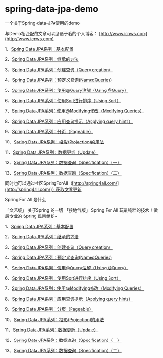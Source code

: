 # spring-data-jpa-demo
一个关于Spring-data-JPA使用的demo

与Demo相匹配的文章可以见诸于我的个人博客：
[http://www.icnws.com](http://www.icnws.com)

1、[Spring Data JPA系列：基本配置](http://www.icnws.com/2017/spring-data-jpa-basic-config/)

2、[Spring Data JPA系列：继承的方法](http://www.icnws.com/2017/spring-data-jpa-inheirit-functions/)

3、[Spring Data JPA系列：创建查询（Query creation）](http://www.icnws.com/2017/spring-data-jpa-query-creation/)

4、[Spring Data JPA系列：预定义查询(NamedQueries)](http://www.icnws.com/2017/spring-data-jpa-namedqueries/)

5、[Spring Data JPA系列：使用@Query注解（Using @Query）](http://www.icnws.com/2017/spring-data-jpa-useing-query/)

6、[Spring Data JPA系列：使用Sort进行排序（Using Sort）](http://www.icnws.com/2017/spring-data-jpa-useing-sort/)

7、[Spring Data JPA系列：使用@Modifying修改（Modifying Queries）](http://www.icnws.com/2017/spring-data-jpa-modifying-query/)

8、[Spring Data JPA系列：应用查询提示（Applying query hints）](http://www.icnws.com/2017/spring-data-jpa-applying-query-hints/)

9、[Spring Data JPA系列：分页（Pageable）](http://www.icnws.com/2017/spring-data-jpa-pageable/)

10、[Spring Data JPA系列：投影(Projection)的用法](http://www.icnws.com/2017/spring-data-jpa-Projection/)

11、[Spring Data JPA系列：数据更新（Update）](http://www.icnws.com/2017/spring-data-jpa-update/)

12、[Spring Data JPA系列：数据查询（Specification）（一）](http://www.icnws.com/2017/spring-data-jpa-Specification-1st/)

13、[Spring Data JPA系列：数据查询（Specification）（二）](http://www.icnws.com/2017/spring-data-jpa-Specification-2nd/)

同时也可以通过社区SpringForAll（[http://spring4all.com/](http://spring4all.com/)）获取文章更新

Spring For All 是什么

「文艺版」
关于Spring 的一切
「接地气版」
Spring For All 玩最纯粹的技术！做最专业的 Spring 民间组织~

1、[Spring Data JPA系列：基本配置](http://spring4all.com/article/95)

2、[Spring Data JPA系列：继承的方法](http://spring4all.com/article/96)

3、[Spring Data JPA系列：创建查询（Query creation）](http://spring4all.com/article/98)

4、[Spring Data JPA系列：预定义查询(NamedQueries)](http://spring4all.com/article/100)

5、[Spring Data JPA系列：使用@Query注解（Using @Query）](http://spring4all.com/article/104)

6、[Spring Data JPA系列：使用Sort进行排序（Using Sort）](http://spring4all.com/article/105)

7、[Spring Data JPA系列：使用@Modifying修改（Modifying Queries）](http://spring4all.com/article/110)

8、[Spring Data JPA系列：应用查询提示（Applying query hints）](http://spring4all.com/article/114)

9、[Spring Data JPA系列：分页（Pageable）](http://spring4all.com/article/118)

10、[Spring Data JPA系列：投影(Projection)的用法](http://spring4all.com/article/119)

11、[Spring Data JPA系列：数据更新（Update）](http://spring4all.com/article/128)

12、[Spring Data JPA系列：数据查询（Specification）（一）](http://spring4all.com/article/133)

13、[Spring Data JPA系列：数据查询（Specification）（二）](http://spring4all.com/article/139)
